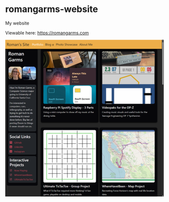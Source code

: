 # romangarms-website
My website

Viewable here: <https://romangarms.com>

![screenshot](/images/website-screenshot.png)
